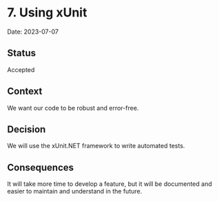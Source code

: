 # 7. Using xUnit

Date: 2023-07-07

## Status

Accepted

## Context

We want our code to be robust and error-free.

## Decision

We will use the xUnit.NET framework to write automated tests.

## Consequences

It will take more time to develop a feature, but it will be documented and easier to maintain and
understand in the future.
